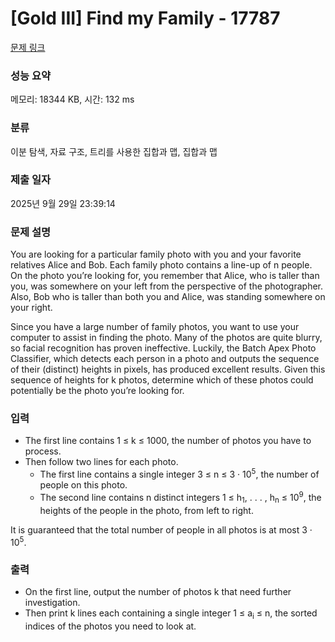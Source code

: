 # [Gold III] Find my Family - 17787 

[문제 링크](https://www.acmicpc.net/problem/17787) 

### 성능 요약

메모리: 18344 KB, 시간: 132 ms

### 분류

이분 탐색, 자료 구조, 트리를 사용한 집합과 맵, 집합과 맵

### 제출 일자

2025년 9월 29일 23:39:14

### 문제 설명

<p>You are looking for a particular family photo with you and your favorite relatives Alice and Bob. Each family photo contains a line-up of n people. On the photo you’re looking for, you remember that Alice, who is taller than you, was somewhere on your left from the perspective of the photographer. Also, Bob who is taller than both you and Alice, was standing somewhere on your right.</p>

<p>Since you have a large number of family photos, you want to use your computer to assist in finding the photo. Many of the photos are quite blurry, so facial recognition has proven ineffective. Luckily, the Batch Apex Photo Classifier, which detects each person in a photo and outputs the sequence of their (distinct) heights in pixels, has produced excellent results. Given this sequence of heights for k photos, determine which of these photos could potentially be the photo you’re looking for.</p>

### 입력 

 <ul>
	<li>The first line contains 1 ≤ k ≤ 1000, the number of photos you have to process.</li>
	<li>Then follow two lines for each photo.
	<ul>
		<li>The first line contains a single integer 3 ≤ n ≤ 3 · 10<sup>5</sup>, the number of people on this photo.</li>
		<li>The second line contains n distinct integers 1 ≤ h<sub>1</sub>, . . . , h<sub>n</sub> ≤ 10<sup>9</sup>, the heights of the people in the photo, from left to right.</li>
	</ul>
	</li>
</ul>

<p>It is guaranteed that the total number of people in all photos is at most 3 · 10<sup>5</sup>.</p>

### 출력 

 <ul>
	<li>On the first line, output the number of photos k that need further investigation.</li>
	<li>Then print k lines each containing a single integer 1 ≤ a<sub>i</sub> ≤ n, the sorted indices of the photos you need to look at.</li>
</ul>

